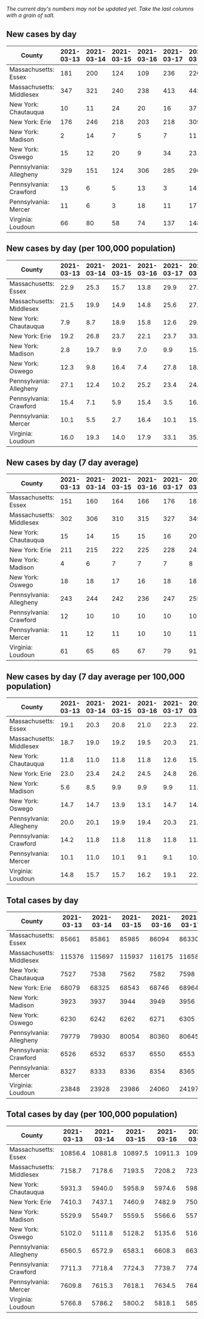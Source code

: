 _The current day's numbers may not be updated yet. Take the last columns with a grain of salt._
## New cases by day

| County | 2021-03-13 | 2021-03-14 | 2021-03-15 | 2021-03-16 | 2021-03-17 | 2021-03-18 | 2021-03-19 |
| --- | --- | --- | --- | --- | --- | --- | --- |
| Massachusetts: Essex | 181 | 200 | 124 | 109 | 236 | 220 | 253 |
| Massachusetts: Middlesex | 347 | 321 | 240 | 238 | 413 | 443 | 403 |
| New York: Chautauqua | 10 | 11 | 24 | 20 | 16 | 37 | 25 |
| New York: Erie | 176 | 246 | 218 | 203 | 218 | 309 | 321 |
| New York: Madison | 2 | 14 | 7 | 5 | 7 | 11 | 7 |
| New York: Oswego | 15 | 12 | 20 | 9 | 34 | 23 | 17 |
| Pennsylvania: Allegheny | 329 | 151 | 124 | 306 | 285 | 296 | 346 |
| Pennsylvania: Crawford | 13 | 6 | 5 | 13 | 3 | 14 | 13 |
| Pennsylvania: Mercer | 11 | 6 | 3 | 18 | 11 | 17 | 13 |
| Virginia: Loudoun | 66 | 80 | 58 | 74 | 137 | 148 | 89 |

## New cases by day (per 100,000 population)

| County | 2021-03-13 | 2021-03-14 | 2021-03-15 | 2021-03-16 | 2021-03-17 | 2021-03-18 | 2021-03-19 |
| --- | --- | --- | --- | --- | --- | --- | --- |
| Massachusetts: Essex | 22.9 | 25.3 | 15.7 | 13.8 | 29.9 | 27.9 | 32.1 |
| Massachusetts: Middlesex | 21.5 | 19.9 | 14.9 | 14.8 | 25.6 | 27.5 | 25.0 |
| New York: Chautauqua | 7.9 | 8.7 | 18.9 | 15.8 | 12.6 | 29.2 | 19.7 |
| New York: Erie | 19.2 | 26.8 | 23.7 | 22.1 | 23.7 | 33.6 | 34.9 |
| New York: Madison | 2.8 | 19.7 | 9.9 | 7.0 | 9.9 | 15.5 | 9.9 |
| New York: Oswego | 12.3 | 9.8 | 16.4 | 7.4 | 27.8 | 18.8 | 13.9 |
| Pennsylvania: Allegheny | 27.1 | 12.4 | 10.2 | 25.2 | 23.4 | 24.3 | 28.5 |
| Pennsylvania: Crawford | 15.4 | 7.1 | 5.9 | 15.4 | 3.5 | 16.5 | 15.4 |
| Pennsylvania: Mercer | 10.1 | 5.5 | 2.7 | 16.4 | 10.1 | 15.5 | 11.9 |
| Virginia: Loudoun | 16.0 | 19.3 | 14.0 | 17.9 | 33.1 | 35.8 | 21.5 |

## New cases by day (7 day average)

| County | 2021-03-13 | 2021-03-14 | 2021-03-15 | 2021-03-16 | 2021-03-17 | 2021-03-18 | 2021-03-19 |
| --- | --- | --- | --- | --- | --- | --- | --- |
| Massachusetts: Essex | 151 | 160 | 164 | 166 | 176 | 181 | 189 |
| Massachusetts: Middlesex | 302 | 306 | 310 | 315 | 327 | 345 | 344 |
| New York: Chautauqua | 15 | 14 | 15 | 15 | 16 | 20 | 20 |
| New York: Erie | 211 | 215 | 222 | 225 | 228 | 241 | 242 |
| New York: Madison | 4 | 6 | 7 | 7 | 7 | 8 | 8 |
| New York: Oswego | 18 | 18 | 17 | 16 | 18 | 18 | 19 |
| Pennsylvania: Allegheny | 243 | 244 | 242 | 236 | 247 | 255 | 262 |
| Pennsylvania: Crawford | 12 | 10 | 10 | 10 | 10 | 10 | 10 |
| Pennsylvania: Mercer | 11 | 12 | 11 | 10 | 10 | 11 | 11 |
| Virginia: Loudoun | 61 | 65 | 65 | 67 | 79 | 91 | 93 |

## New cases by day (7 day average per 100,000 population)

| County | 2021-03-13 | 2021-03-14 | 2021-03-15 | 2021-03-16 | 2021-03-17 | 2021-03-18 | 2021-03-19 |
| --- | --- | --- | --- | --- | --- | --- | --- |
| Massachusetts: Essex | 19.1 | 20.3 | 20.8 | 21.0 | 22.3 | 22.9 | 24.0 |
| Massachusetts: Middlesex | 18.7 | 19.0 | 19.2 | 19.5 | 20.3 | 21.4 | 21.3 |
| New York: Chautauqua | 11.8 | 11.0 | 11.8 | 11.8 | 12.6 | 15.8 | 15.8 |
| New York: Erie | 23.0 | 23.4 | 24.2 | 24.5 | 24.8 | 26.2 | 26.3 |
| New York: Madison | 5.6 | 8.5 | 9.9 | 9.9 | 9.9 | 11.3 | 11.3 |
| New York: Oswego | 14.7 | 14.7 | 13.9 | 13.1 | 14.7 | 14.7 | 15.6 |
| Pennsylvania: Allegheny | 20.0 | 20.1 | 19.9 | 19.4 | 20.3 | 21.0 | 21.5 |
| Pennsylvania: Crawford | 14.2 | 11.8 | 11.8 | 11.8 | 11.8 | 11.8 | 11.8 |
| Pennsylvania: Mercer | 10.1 | 11.0 | 10.1 | 9.1 | 9.1 | 10.1 | 10.1 |
| Virginia: Loudoun | 14.8 | 15.7 | 15.7 | 16.2 | 19.1 | 22.0 | 22.5 |

## Total cases by day

| County | 2021-03-13 | 2021-03-14 | 2021-03-15 | 2021-03-16 | 2021-03-17 | 2021-03-18 | 2021-03-19 |
| --- | --- | --- | --- | --- | --- | --- | --- |
| Massachusetts: Essex | 85661 | 85861 | 85985 | 86094 | 86330 | 86550 | 86803 |
| Massachusetts: Middlesex | 115376 | 115697 | 115937 | 116175 | 116588 | 117031 | 117434 |
| New York: Chautauqua | 7527 | 7538 | 7562 | 7582 | 7598 | 7635 | 7660 |
| New York: Erie | 68079 | 68325 | 68543 | 68746 | 68964 | 69273 | 69594 |
| New York: Madison | 3923 | 3937 | 3944 | 3949 | 3956 | 3967 | 3974 |
| New York: Oswego | 6230 | 6242 | 6262 | 6271 | 6305 | 6328 | 6345 |
| Pennsylvania: Allegheny | 79779 | 79930 | 80054 | 80360 | 80645 | 80941 | 81287 |
| Pennsylvania: Crawford | 6526 | 6532 | 6537 | 6550 | 6553 | 6567 | 6580 |
| Pennsylvania: Mercer | 8327 | 8333 | 8336 | 8354 | 8365 | 8382 | 8395 |
| Virginia: Loudoun | 23848 | 23928 | 23986 | 24060 | 24197 | 24345 | 24434 |

## Total cases by day (per 100,000 population)

| County | 2021-03-13 | 2021-03-14 | 2021-03-15 | 2021-03-16 | 2021-03-17 | 2021-03-18 | 2021-03-19 |
| --- | --- | --- | --- | --- | --- | --- | --- |
| Massachusetts: Essex | 10856.4 | 10881.8 | 10897.5 | 10911.3 | 10941.2 | 10969.1 | 11001.2 |
| Massachusetts: Middlesex | 7158.7 | 7178.6 | 7193.5 | 7208.2 | 7233.9 | 7261.3 | 7286.3 |
| New York: Chautauqua | 5931.3 | 5940.0 | 5958.9 | 5974.6 | 5987.3 | 6016.4 | 6036.1 |
| New York: Erie | 7410.3 | 7437.1 | 7460.9 | 7482.9 | 7506.7 | 7540.3 | 7575.3 |
| New York: Madison | 5529.9 | 5549.7 | 5559.5 | 5566.6 | 5576.5 | 5592.0 | 5601.8 |
| New York: Oswego | 5102.0 | 5111.8 | 5128.2 | 5135.6 | 5163.4 | 5182.3 | 5196.2 |
| Pennsylvania: Allegheny | 6560.5 | 6572.9 | 6583.1 | 6608.3 | 6631.7 | 6656.1 | 6684.5 |
| Pennsylvania: Crawford | 7711.3 | 7718.4 | 7724.3 | 7739.7 | 7743.2 | 7759.8 | 7775.1 |
| Pennsylvania: Mercer | 7609.8 | 7615.3 | 7618.1 | 7634.5 | 7644.6 | 7660.1 | 7672.0 |
| Virginia: Loudoun | 5766.8 | 5786.2 | 5800.2 | 5818.1 | 5851.2 | 5887.0 | 5908.5 |
